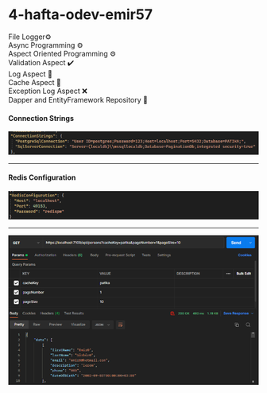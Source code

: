 # 4-hafta-odev-emir57
File Logger⚙️<br>
Async Programming ⚙️<br>
Aspect Oriented Programming ⚙️<br>
Validation Aspect ✔️<br>
Log Aspect 📓<br>
Cache Aspect 🧰<br>
Exception Log Aspect ❌<br>
Dapper and EntityFramework Repository 🧰<br>
<h4>Connection Strings</h4>
<img src="images/2.png"/>
<hr>
<h4>Redis Configuration</h4>
<img src="images/3.png"/>
<hr>
<img src="images/1.png"/>

